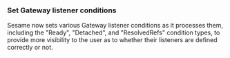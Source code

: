 ### Set Gateway listener conditions

Sesame now sets various Gateway listener conditions as it processes them, including the "Ready", "Detached", and "ResolvedRefs" condition types, to provide more visibility to the user as to whether their listeners are defined correctly or not.

